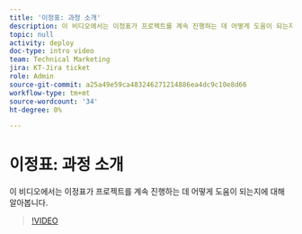```yaml
---
title: '이정표: 과정 소개'
description: 이 비디오에서는 이정표가 프로젝트를 계속 진행하는 데 어떻게 도움이 되는지 알아봅니다.
topic: null
activity: deploy
doc-type: intro video
team: Technical Marketing
jira: KT-Jira ticket
role: Admin
source-git-commit: a25a49e59ca483246271214886ea4dc9c10e8d66
workflow-type: tm+mt
source-wordcount: '34'
ht-degree: 0%

---
```


# 이정표: 과정 소개

이 비디오에서는 이정표가 프로젝트를 계속 진행하는 데 어떻게 도움이 되는지에 대해 알아봅니다.

>[!VIDEO](https://video.tv.adobe.com/v/335203/?quality=12&learn=on)
